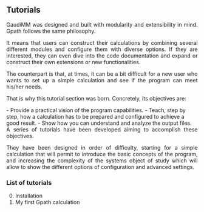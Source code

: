 ## Tutorials
<div style="text-align: justify">
GaudiMM was designed and built with modularity and extensibility in mind. Gpath follows the same philosophy. 
  
It means that users can construct their calculations by combining several different modules and configure them with diverse options. 
If they are interested, they can even dive into the code documentation and expand or construct their own extensions or new functionalities.

The counterpart is that, at times, it can be a bit difficult for a new user who wants to set up a simple calculation and see if the program can meet his/her needs.

That is why this tutorial section was born. Concretely, its objectives are:
</div>
- Provide a practical vision of the program capabilities.
- Teach, step by step, how a calculation has to be prepared and configured to achieve a good result.
- Show how you can understand and analyze the output files.

<div style="text-align: justify">
A series of tutorials have been developed aiming to accomplish these objectives. 

They have been designed in order of difficulty, starting for a simple calculation that will permit to introduce the basic concepts of the program, and increasing the complexity of the systems object of study which will allow to show the different options of configuration and advanced settings.
</div>

### List of tutorials
0. Installation
1. My first Gpath calculation
